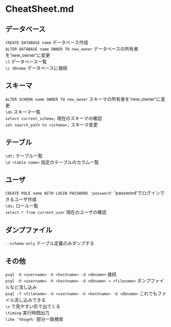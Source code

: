 # CheatSheet.md
## データベース  
`CREATE DATABASE name` データベース作成  
`ALTER DATABASE name OWNER TO new_owner` データベースの所有者を'new_owner'に変更  
`\l` データベース一覧  
`\c dbname` データベースに接続  

## スキーマ  
`ALTER SCHEMA name OWNER TO new_owner` スキーマの所有者を'new_owner'に変更  
`\dn` スキーマ一覧  
`select current_schema;` 現在のスキーマの確認  
`set search_path to <schema>;` スキーマ変更  

## テーブル  
`\dt;` テーブル一覧  
`\d <table name>` 指定のテーブルのカラム一覧  

## ユーザ  
`CREATE ROLE name WITH LOGIN PASSWORD 'password'` 'password'でログインできるユーザ作成  
`\du;` ロール一覧  
`select * from current_user` 現在のユーザの確認  

## ダンプファイル  
`--schema-only` テーブル定義のみダンプする  

## その他
`psql -U <username> -h <hostname> -d <dbname>` 接続  
`psql -U <username> -h <hostname> -d <dbname> < <filename>` ダンプファイルなど流し込み  
`psql -f <filename> -U <username> -h <hostname> -d <dbname>` これでもファイル流し込みできる  
`\x` で見やすい形で出てくる  
`\timing` 実行時間出力  
`like '%hoge%'` 部分一致検索  
